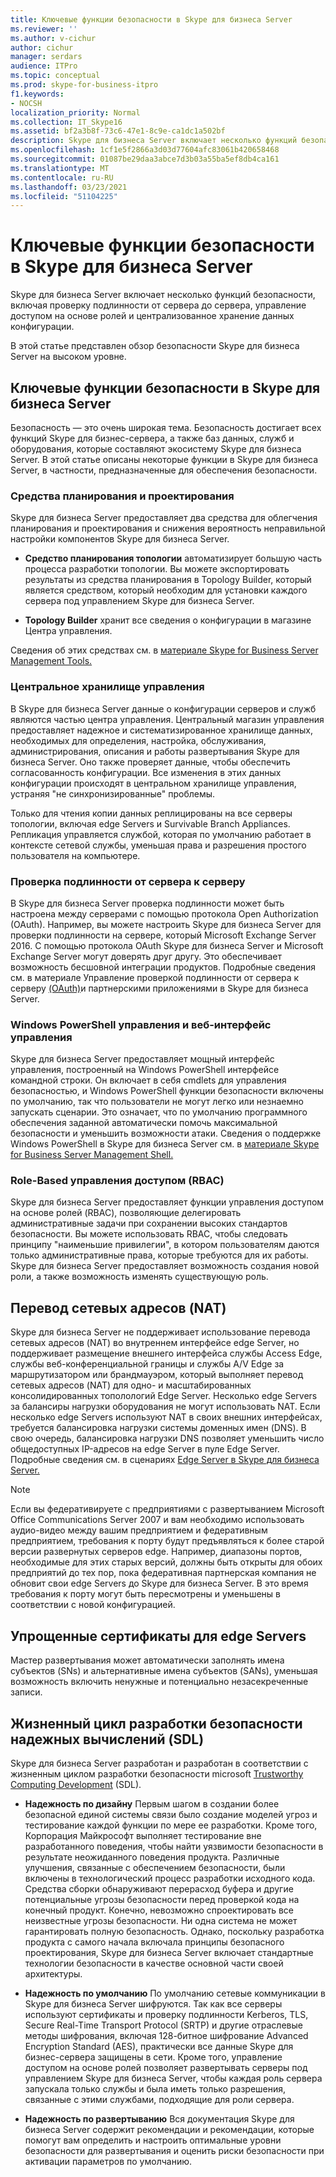 ```yaml
---
title: Ключевые функции безопасности в Skype для бизнеса Server
ms.reviewer: ''
ms.author: v-cichur
author: cichur
manager: serdars
audience: ITPro
ms.topic: conceptual
ms.prod: skype-for-business-itpro
f1.keywords:
- NOCSH
localization_priority: Normal
ms.collection: IT_Skype16
ms.assetid: bf2a3b8f-73c6-47e1-8c9e-ca1dc1a502bf
description: Skype для бизнеса Server включает несколько функций безопасности, включая проверку подлинности от сервера до сервера, управление доступом на основе ролей и централизованное хранение данных конфигурации.
ms.openlocfilehash: 1cf1e5f2866a3d03d77604afc83061b420658468
ms.sourcegitcommit: 01087be29daa3abce7d3b03a55ba5ef8db4ca161
ms.translationtype: MT
ms.contentlocale: ru-RU
ms.lasthandoff: 03/23/2021
ms.locfileid: "51104225"
---
```

# <a name="key-security-features-in-skype-for-business-server"></a>Ключевые функции безопасности в Skype для бизнеса Server
 
Skype для бизнеса Server включает несколько функций безопасности, включая проверку подлинности от сервера до сервера, управление доступом на основе ролей и централизованное хранение данных конфигурации. 
  
В этой статье представлен обзор безопасности Skype для бизнеса Server на высоком уровне. 
  
## <a name="key-security-features-in-skype-for-business-server"></a>Ключевые функции безопасности в Skype для бизнеса Server

Безопасность — это очень широкая тема. Безопасность достигает всех функций Skype для бизнес-сервера, а также баз данных, служб и оборудования, которые составляют экосистему Skype для бизнеса Server. В этой статье описаны некоторые функции в Skype для бизнеса Server, в частности, предназначенные для обеспечения безопасности.
  
### <a name="planning-and-design-tools"></a>Средства планирования и проектирования

Skype для бизнеса Server предоставляет два средства для облегчения планирования и проектирования и снижения вероятность неправильной настройки компонентов Skype для бизнеса Server. 
  
- **Средство планирования топологии** автоматизирует большую часть процесса разработки топологии. Вы можете экспортировать результаты из средства планирования в Topology Builder, который является средством, который необходим для установки каждого сервера под управлением Skype для бизнеса Server.
    
- **Topology Builder** хранит все сведения о конфигурации в магазине Центра управления.
    
Сведения об этих средствах см. в [материале Skype for Business Server Management Tools.](../../management-tools/management-tools.md)
  
### <a name="central-management-store"></a>Центральное хранилище управления

В Skype для бизнеса Server данные о конфигурации серверов и служб являются частью центра управления. Центральный магазин управления предоставляет надежное и систематизированное хранилище данных, необходимых для определения, настройка, обслуживания, администрирования, описания и работы развертывания Skype для бизнеса Server. Оно также проверяет данные, чтобы обеспечить согласованность конфигурации. Все изменения в этих данных конфигурации происходят в центральном хранилище управления, устраняя "не синхронизированные" проблемы. 
  
Только для чтения копии данных реплицированы на все серверы топологии, включая edge Servers и Survivable Branch Appliances. Репликация управляется службой, которая по умолчанию работает в контексте сетевой службы, уменьшая права и разрешения простого пользователя на компьютере. 
  
### <a name="server-to-server-authentication"></a>Проверка подлинности от сервера к серверу

В Skype для бизнеса Server проверка подлинности может быть настроена между серверами с помощью протокола Open Authorization (OAuth). Например, вы можете настроить Skype для бизнеса Server для проверки подлинности на сервере, который Microsoft Exchange Server 2016. С помощью протокола OAuth Skype для бизнеса Server и Microsoft Exchange Server могут доверять друг другу. Это обеспечивает возможность бесшовной интеграции продуктов. Подробные сведения см. в материале Управление проверкой подлинности от сервера к серверу [(OAuth)](../../manage/authentication/server-to-server-and-partner-applications.md)и партнерскими приложениями в Skype для бизнеса Server.
  
### <a name="windows-powershell-based-management-and-web-based-management-interface"></a>Windows PowerShell управления и веб-интерфейс управления

Skype для бизнеса Server предоставляет мощный интерфейс управления, построенный на Windows PowerShell интерфейсе командной строки. Он включает в себя cmdlets для управления безопасностью, и Windows PowerShell функции безопасности включены по умолчанию, так что пользователи не могут легко или незнаемно запускать сценарии. Это означает, что по умолчанию программного обеспечения заданной автоматически помочь максимальной безопасности и уменьшить возможности атаки. Сведения о поддержке Windows PowerShell в Skype для бизнеса Server см. в [материале Skype for Business Server Management Shell.](../../manage/management-shell.md) 
  
### <a name="role-based-access-control-rbac"></a>Role-Based управления доступом (RBAC)

Skype для бизнеса Server предоставляет функции управления доступом на основе ролей (RBAC), позволяющие делегировать административные задачи при сохранении высоких стандартов безопасности. Вы можете использовать RBAC, чтобы следовать принципу "наименьшие привилегии", в котором пользователям даются только административные права, которые требуются для их работы. Skype для бизнеса Server предоставляет возможность создания новой роли, а также возможность изменять существующую роль. 
  
## <a name="network-address-translation-nat"></a>Перевод сетевых адресов (NAT)

Skype для бизнеса Server не поддерживает использование перевода сетевых адресов (NAT) во внутреннем интерфейсе edge Server, но поддерживает размещение внешнего интерфейса службы Access Edge, службы веб-конференциальной границы и службы A/V Edge за маршрутизатором или брандмауэром, который выполняет перевод сетевых адресов (NAT) для одно- и масштабированных консолидированных тополологий Edge Server. Несколько edge Servers за балансиры нагрузки оборудования не могут использовать NAT. Если несколько edge Servers используют NAT в своих внешних интерфейсах, требуется балансировка нагрузки системы доменных имен (DNS). В свою очередь, балансировка нагрузки DNS позволяет уменьшить число общедоступных IP-адресов на edge Server в пуле Edge Server. Подробные сведения см. в сценариях [Edge Server в Skype для бизнеса Server.](../../plan-your-deployment/edge-server-deployments/scenarios.md)
  
> [!NOTE]
> Если вы федеративируете с предприятиями с развертыванием Microsoft Office Communications Server 2007 и вам необходимо использовать аудио-видео между вашим предприятием и федеративным предприятием, требования к порту будут предъявляться к более старой версии развернутых серверов edge. Например, диапазоны портов, необходимые для этих старых версий, должны быть открыты для обоих предприятий до тех пор, пока федеративная партнерская компания не обновит свои edge Servers до Skype для бизнеса Server. В это время требования к порту могут быть пересмотрены и уменьшены в соответствии с новой конфигурацией. 
  
## <a name="simplified-certificates-for-edge-servers"></a>Упрощенные сертификаты для edge Servers

Мастер развертывания может автоматически заполнять имена субъектов (SNs) и альтернативные имена субъектов (SANs), уменьшая возможность включить ненужные и потенциально незасекреченные записи.
  
## <a name="trustworthy-computing-security-development-lifecycle-sdl"></a>Жизненный цикл разработки безопасности надежных вычислений (SDL)

Skype для бизнеса Server разработан и разработан в соответствии с жизненным циклом разработки безопасности microsoft [Trustworthy Computing Development](/previous-versions/ms995349(v=msdn.10)) (SDL).
  
- **Надежность по дизайну** Первым шагом в создании более безопасной единой системы связи было создание моделей угроз и тестирование каждой функции по мере ее разработки. Кроме того, Корпорация Майкрософт выполняет тестирование вне разработанного поведения, чтобы найти уязвимости безопасности в результате неожиданного поведения продукта. Различные улучшения, связанные с обеспечением безопасности, были включены в технологический процесс разработки исходного кода. Средства сборки обнаруживают перерасход буфера и другие потенциальные угрозы безопасности перед проверкой кода на конечный продукт. Конечно, невозможно спроектировать все неизвестные угрозы безопасности. Ни одна система не может гарантировать полную безопасность. Однако, поскольку разработка продукта с самого начала включала принципы безопасного проектирования, Skype для бизнеса Server включает стандартные технологии безопасности в качестве основной части своей архитектуры.
    
- **Надежность по умолчанию** По умолчанию сетевые коммуникации в Skype для бизнеса Server шифруются. Так как все серверы используют сертификаты и проверку подлинности Kerberos, TLS, Secure Real-Time Transport Protocol (SRTP) и другие отраслевые методы шифрования, включая 128-битное шифрование Advanced Encryption Standard (AES), практически все данные Skype для бизнес-сервера защищены в сети. Кроме того, управление доступом на основе ролей позволяет развертывать серверы под управлением Skype для бизнеса Server, чтобы каждая роль сервера запускала только службы и была иметь только разрешения, связанные с этими службами, подходящие для роли сервера.
    
- **Надежность по развертыванию** Вся документация Skype для бизнеса Server содержит рекомендации и рекомендации, которые помогут вам определить и настроить оптимальные уровни безопасности для развертывания и оценить риски безопасности при активации параметров по умолчанию.
